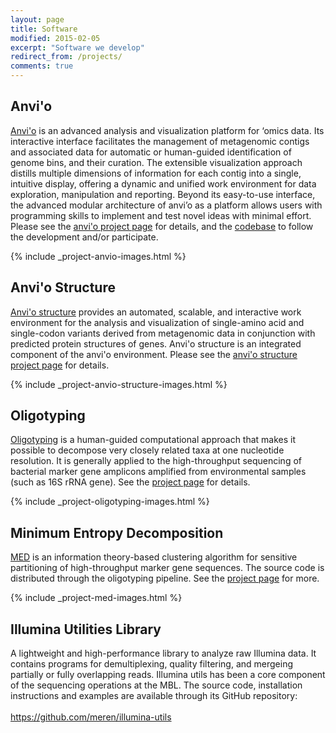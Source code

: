 ```yaml
---
layout: page
title: Software
modified: 2015-02-05
excerpt: "Software we develop"
redirect_from: /projects/
comments: true
---
```


## Anvi'o

<div class="quotable">
<a href="{{ site.url }}/software/anvio/">Anvi'o</a> is an advanced analysis and visualization platform for ‘omics data. Its interactive interface facilitates the management of metagenomic contigs and associated data for automatic or human-guided identification of genome bins, and their curation. The extensible visualization approach distills multiple dimensions of information for each contig into a single, intuitive display, offering a dynamic and unified work environment for data exploration, manipulation and reporting. Beyond its easy-to-use interface, the advanced modular architecture of anvi’o as a platform allows users with programming skills to implement and test novel ideas with minimal effort. Please see the <a href="{{ site.url }}/software/anvio/">anvi'o project page</a> for details, and the <a href="http://github.com/meren/anvio">codebase</a> to follow the development and/or participate.
</div>

{% include _project-anvio-images.html %}

## Anvi'o Structure

<div class="quotable">
<a href="{{ site.url }}/software/anvio-structure/">Anvi'o structure</a> provides an automated, scalable, and interactive work environment for the analysis and visualization of single-amino acid and single-codon variants derived from metagenomic data in conjunction with predicted protein structures of genes. Anvi'o structure is an integrated component of the anvi'o environment. Please see the <a href="{{ site.url }}/software/anvio-structure/">anvi'o structure project page</a> for details.
</div>

{% include _project-anvio-structure-images.html %}

## Oligotyping

<div class="quotable">
<a href="{{ site.url }}/software/oligotyping/">Oligotyping</a> is a human-guided computational approach that makes it possible to decompose very closely related taxa at one nucleotide resolution. It is generally applied to the high-throughput sequencing of bacterial marker gene amplicons amplified from environmental samples (such as 16S rRNA gene). See the <a href="{{ site.url  }}/software/oligotyping/">project page</a> for details.
</div>

{% include _project-oligotyping-images.html %}

## Minimum Entropy Decomposition

<div class="quotable">
<a href="{{ site.url }}/software/med/">MED</a> is an information theory-based clustering algorithm for sensitive partitioning of high-throughput marker gene sequences. The source code is distributed through the oligotyping pipeline. See the <a href="{{ site.url  }}/software/med/">project page</a> for more.
</div>

{% include _project-med-images.html %}

## Illumina Utilities Library

<div class="quotable">
A lightweight and high-performance library to analyze raw Illumina data. It contains programs for demultiplexing, quality filtering, and mergeing partially or fully overlapping reads. Illumina utils has been a core component of the sequencing operations at the MBL. The source code, installation instructions and examples are available through its GitHub repository:
<br />
<br />
<a href="https://github.com/meren/illumina-utils">https://github.com/meren/illumina-utils</a>
</div>
